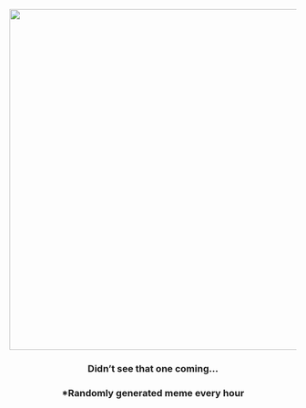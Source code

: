 <p align="center">
        <img src="https://i.redd.it/0vbv845xdhz91.jpg" width="600" height="600">
        </p>
        <h3 align="center">Didn’t see that one coming…</h3>
        <h3 align="center">*Randomly generated meme every hour</h3>
    